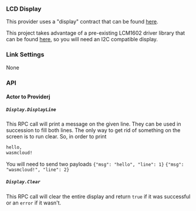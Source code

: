 ### LCD Display

This provider uses a "display" contract that can be found [here](https://github.com/jordan-rash/wasmcloud-interfaces/lcd-display).  

This project takes advantage of a pre-existing LCM1602 driver library that can be found [here](https://github.com/wjessop/lcm1602_lcd), so you will need an I2C compatible display.

### Link Settings

None

### API

#### Actor to Providerj

##### `Display.DisplayLine`

This RPC call will print a message on the given line.  They can be used in succession to fill both lines.  The only way to get rid of something on the screen is to run clear.  So, in order to print 
```bash
hello,
wasmcloud!
```

You will need to send two payloads
`{"msg": "hello", "line": 1}`
`{"msg": "wasmcloud!", "line": 2}`


##### `Display.Clear`

This RPC call will clear the entire display and return `true` if it was successful or an `error` if it wasn't.

 


